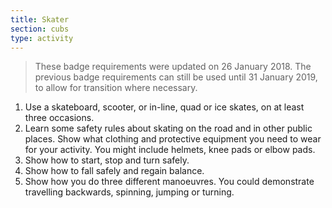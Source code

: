 ```yaml
---
title: Skater
section: cubs
type: activity
---
```


> These badge requirements were updated on 26 January 2018. The previous badge requirements can still be used until 31 January 2019, to allow for transition where necessary.

1. Use a skateboard, scooter, or in-line, quad or ice skates, on at least three occasions.
1. Learn some safety rules about skating on the road and in other public places. Show what clothing and protective equipment you need to wear for your activity. You might include helmets, knee pads or elbow pads.
1. Show how to start, stop and turn safely.
1. Show how to fall safely and regain balance.
1. Show how you do three different manoeuvres. You could demonstrate travelling backwards, spinning, jumping or turning.